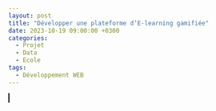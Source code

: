 ```yaml
---
layout: post
title: "Développer une plateforme d’E-learning gamifiée"
date: 2023-10-19 09:00:00 +0300
categories:
  - Projet
  - Data
  - Ecole
tags:
  - Développement WEB
---
```



<html lang="en">
<head>
  <meta charset="UTF-8">
  <meta name="viewport" content="width=device-width, initial-scale=1.0">
  <title>PDF Viewer</title>
  <!-- Ajoute le lien vers le fichier PDF.js -->
  <script type="text/javascript" src="https://mozilla.github.io/pdf.js/build/pdf.js"></script>
</head>
<body>
  <!-- Crée une balise canvas pour afficher le PDF -->
  <canvas id="pdf-viewer" style="border:1px solid black;"></canvas>

  <script>
    // Définit le chemin vers ton fichier PDF sur Google Drive
    var pdfUrl = "https://drive.google.com/file/d/1FFcY38Xi3_wCiTlJYTfiG1idJIS7gycI/view?usp=drive_link";

    // Charge le PDF avec PDF.js
    pdfjsLib.getDocument(pdfUrl).then(function(pdfDoc) {
      // Affiche la première page du PDF
      pdfDoc.getPage(1).then(function(page) {
        var canvas = document.getElementById("pdf-viewer");
        var context = canvas.getContext("2d");

        // Définis la taille du canvas pour correspondre à la taille de la page PDF
        canvas.height = page.view[3];
        canvas.width = page.view[2];

        // Dessine la première page du PDF sur le canvas
        page.render({ canvasContext: context, viewport: page.view });
      });
    });
  </script>
</body>
</html>
